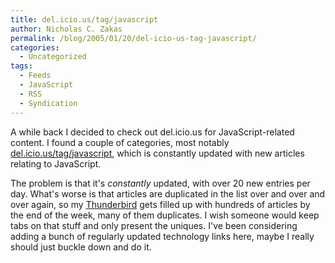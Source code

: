 ```yaml
---
title: del.icio.us/tag/javascript
author: Nicholas C. Zakas
permalink: /blog/2005/01/20/del-icio-us-tag-javascript/
categories:
  - Uncategorized
tags:
  - Feeds
  - JavaScript
  - RSS
  - Syndication
---
```

A while back I decided to check out del.icio.us for JavaScript-related content. I found a couple of categories, most notably <a title="del.icio.us/tag/javascript" rel="external" href="http://del.icio.us/tag/javascript">del.icio.us/tag/javascript</a>, which is constantly updated with new articles relating to JavaScript.

The problem is that it's *constantly* updated, with over 20 new entries per day. What's worse is that articles are duplicated in the list over and over and over again, so my <a title="Mozilla Thunderbird" rel="external" href="http://www.mozilla.org/projects/thunderbird/">Thunderbird</a> gets filled up with hundreds of articles by the end of the week, many of them duplicates. I wish someone would keep tabs on that stuff and only present the uniques. I've been considering adding a bunch of regularly updated technology links here, maybe I really should just buckle down and do it.
